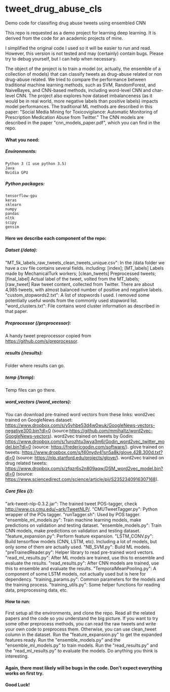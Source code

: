 # tweet_drug_abuse_cls
Demo code for classifing drug abuse tweets using ensembled CNN

This repo is requested as a demo project for learning deep learning. It is derived from the code for an academic projects of mine.

I simplified the original code I used so it will be easier to run and read. However, this version is not tested and may (certainly) contain bugs. Please try to debug yourself, but I can help when necessary.

The object of the project is to train a model (or, actually, the ensemble of a collection of models) that can classify tweets as drug-abuse related or non drug-abuse related. We tried to compare the performance between traditional machine learning methods, such as SVM, RandomForest, and NaiveBayes, and CNN-based methods, including word-level CNN and char-level CNN. The project also explores how dataset imbalanceness (as it would be in real world, more negative labels than positive labels) impacts model performances. The traditional ML methods are described in this paper: "Social Media Mining for Toxicovigilance: Automatic Monitoring of Prescription Medication Abuse from Twitter." The CNN models are described in the paper "cnn_models_paper.pdf", which you can find in the repo.

#### What you need:
  ##### Environments:
    Python 3 (I use python 3.5)
    Java
    Nvidia GPU
  ##### Python packages:
    tensorflow-gpu
    keras
    sklearn
    numpy
    pandas
    nltk
    scipy
    gensim
    

#### Here we describe each component of the repo:
##### Datset (/data):
  "MT_5k_labels_raw_tweets_clean_tweets_unique.csv": In the /data folder we have a csv file contains several fields. including: [index]; [MT_labels] Labels made by MechanicalTurk workers; [clean_tweets] Preprocessed tweets; [final_label] Actual label of the tweet, volted from the MT_labels; [raw_tweet] Raw tweet content, collected from Twitter. There are about 4,985 tweets, with almost balanced number of positive and negative labels.
  "custom_stopwords2.txt": A list of stopwords I used. I removed some potentially useful words from the commonly used stopword list.
  "word_clusters.txt": File contains word cluster information as described in that paper.
  
##### Preprocessor (/preprocessor):
  A handy tweet preprocessor copied from https://github.com/s/preprocessor.
  
##### results (/results):
  Folder where results can go.
  
##### temp (/temp):
  Temp files can go there.
  
##### word_vectors (/word_vectors):
  You can download pre-trained word vectors from these links:
    word2vec trained on GoogleNews dataset: https://www.dropbox.com/s/y5vhbe53d4w0wuk/GoogleNews-vectors-negative300.bin?dl=0 (source:https://github.com/mmihaltz/word2vec-GoogleNews-vectors).
    word2vec trained on tweets by Godin: https://www.dropbox.com/s/1urozhtu3wya3m6/Godin_word2vec_twitter_model.bin?dl=0 (source: https://fredericgodin.com/software/).
    glove trained on tweets: https://www.dropbox.com/s/f40nydv41sn5a8k/glove.42B.300d.txt?dl=0 (source: https://nlp.stanford.edu/projects/glove/).
    word2vec trained on drug related tweets: https://www.dropbox.com/s/zfqzr6s2n809aqw/DSM_word2vec_model.bin?dl=0 (source: https://www.sciencedirect.com/science/article/pii/S2352340916307168).
    
##### Core files (/):
  "ark-tweet-nlp-0.3.2.jar": The trained tweet POS-tagger, check http://www.cs.cmu.edu/~ark/TweetNLP/.
  "CMUTweetTagger.py": Python wrapper of the POs tagger.
  "runTagger.sh": Used by POS tagger.
  "ensemble_ml_models.py": Train machine learning models, make predictions on validation and testing dataset.
  "ensemble_models.py": Train CNN models, make predictions on validation and testing dataset.
  "feature_expansion.py": Perform feature expansion.
  "LSTM_CONV.py": Build tensorflow models (CNN, LSTM, etc). Including a lot of models, but only some of them are actually used.
  "NB_SVM.py": Build ML models.
  "preTrainedReader.py": Helper library to read pre-trained word vectors.
  "read_ml_results.py": After ML models are trained, use this to ensemble and evaluate the results.
  "read_results.py": After CNN models are trained, use this to ensemble and evaluate the results.
  "TemporalMeanPooling.py": A component of some LSTM models, not actually used but is here for dependency.
  "training_params.py": Common parameters for the models and the training process.
  "training_utils.py": Some helper functions for reading data, preprocessing data, etc.

#### How to run:
  First setup all the environments, and clone the repo. 
  Read all the related papers and the code so you understand the big picture.
  If you want to try some other preprocess methods, you can read the raw tweets and write your own code to preprocess them. Otherwise, you can use clean_tweet column in the dataset.
  Run the "feature_expansion.py" to get the expanded features ready.
  Run the "ensemble_models.py" and the "ensemble_ml_models.py" to train models.
  Run the "read_results.py" and the "read_ml_results.py" to evaluate the models.
  Do anything you think is interesting.
  
#### Again, there most likely will be bugs in the code. Don't expect everything works on first try.

#### Good Luck!
  
  
